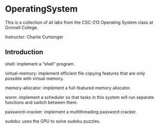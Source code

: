 # OperatingSystem
This is a collection of all labs from the CSC-213 Operating System class at Grinnell College.

Instructor: Charlie Curtsinger

## Introduction
shell: implement a “shell” program.

virtual-memory: implement efficient file copying features that are only possible with virtual memory.

memory-allocator: implement a full-featured memory allocator.

worm:  implement a scheduler so that tasks in this system will run separate functions and switch between them.

password-cracker: implement a multithreading password cracker.

sudoku:  uses the GPU to solve sudoku puzzles.
